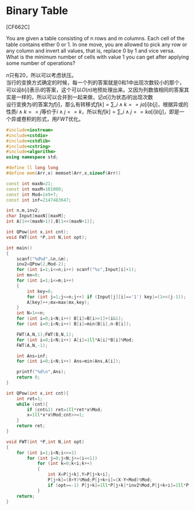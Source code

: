 # Binary Table
[CF662C]

You are given a table consisting of n rows and m columns. Each cell of the table contains either 0 or 1. In one move, you are allowed to pick any row or any column and invert all values, that is, replace 0 by 1 and vice versa.  
What is the minimum number of cells with value 1 you can get after applying some number of operations?

$n$只有$20$，所以可以考虑状压。  
当行的变换方式确定的时候，每一个列的答案就是$0$和$1$中出现次数较小的那个，可以设$b[i]$表示$i$的答案，这个可以$O(n)$地预处理出来。又因为列数值相同的答案其实是一样的，所以可以合并到一起来做，记$a[i]$为状态$i$的出现次数  
设行变换为$i$的答案为$f[i]$，那么有转移式$f[k]=\sum\_{i \wedge k==j}a[i] b[j]$，根据异或的性质$i \wedge k==j$等价于$i \wedge j==k$，所以有$f[k]=\sum\_{i \wedge j==k}a[i]b[j]$，即是一个异或卷积的形式，用$FWT$优化。

```cpp
#include<iostream>
#include<cstdio>
#include<cstdlib>
#include<cstring>
#include<algorithm>
using namespace std;

#define ll long long
#define mem(Arr,x) memset(Arr,x,sizeof(Arr))

const int maxN=21;
const int maxM=101000;
const int Mod=1e9+7;
const int inf=2147483647;

int n,m,inv2;
char Input[maxN][maxM];
int A[1<<(maxN+1)],B[1<<(maxN+1)];

int QPow(int x,int cnt);
void FWT(int *P,int N,int opt);

int main()
{
	scanf("%d%d",&n,&m);
	inv2=QPow(2,Mod-2);
	for (int i=1;i<=n;i++) scanf("%s",Input[i]+1);
	int mx=0;
	for (int i=1;i<=m;i++)
	{
		int key=0;
		for (int j=1;j<=n;j++) if (Input[j][i]=='1') key|=(1<<(j-1));
		A[key]++;mx=max(mx,key);
	}
	int N=1<<n;
	for (int i=0;i<N;i++) B[i]=B[i>>1]+(i&1);
	for (int i=0;i<N;i++) B[i]=min(B[i],n-B[i]);

	FWT(A,N,1);FWT(B,N,1);
	for (int i=0;i<N;i++) A[i]=1ll*A[i]*B[i]%Mod;
	FWT(A,N,-1);

	int Ans=inf;
	for (int i=0;i<N;i++) Ans=min(Ans,A[i]);

	printf("%d\n",Ans);
	return 0;
}

int QPow(int x,int cnt){
	int ret=1;
	while (cnt){
		if (cnt&1) ret=1ll*ret*x%Mod;
		x=1ll*x*x%Mod;cnt>>=1;
	}
	return ret;
}

void FWT(int *P,int N,int opt)
{
	for (int i=1;i<N;i<<=1)
		for (int j=0;j<N;j+=(i<<1))
			for (int k=0;k<i;k++)
			{
				int X=P[j+k],Y=P[j+k+i];
				P[j+k]=(X+Y)%Mod;P[j+k+i]=(X-Y+Mod)%Mod;
				if (opt==-1) P[j+k]=1ll*P[j+k]*inv2%Mod,P[j+k+i]=1ll*P[j+k+i]*inv2%Mod;
			}
	return;
}
```